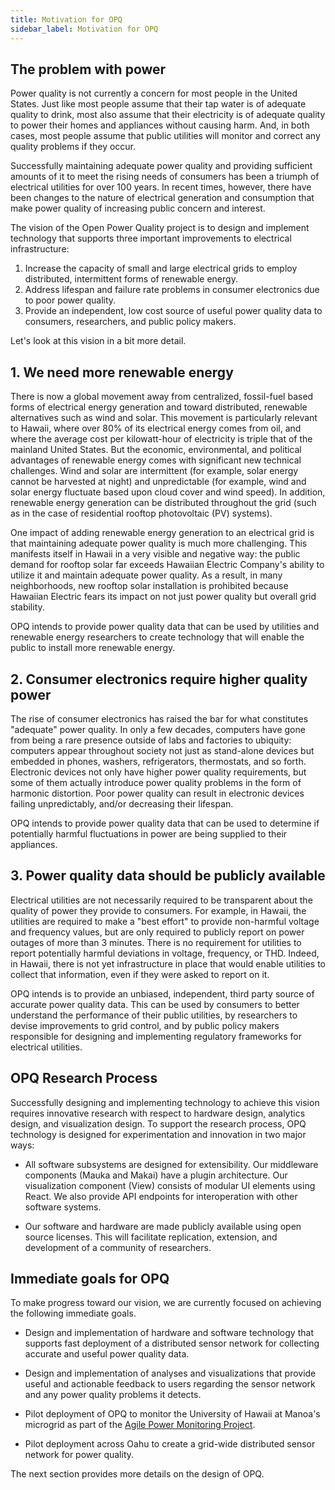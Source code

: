 ```yaml
---
title: Motivation for OPQ
sidebar_label: Motivation for OPQ
---
```


## The problem with power

Power quality is not currently a concern for most people in the United States.  Just like most people assume that their tap water is of adequate quality to drink, most also assume that their electricity is of adequate quality to power their homes and appliances without causing harm. And, in both cases, most people assume that public utilities will monitor and correct any quality problems if they occur.

Successfully maintaining adequate power quality and providing sufficient amounts of it to meet the rising needs of consumers has been a triumph of electrical utilities for over 100 years.  In recent times, however, there have been changes to the nature of electrical generation and consumption that make power quality of increasing public concern and interest.  

The vision of the Open Power Quality project is to design and implement technology that supports three important improvements to electrical infrastructure: 

  1. Increase the capacity of small and large electrical grids to employ distributed, intermittent forms of renewable energy.
  2. Address lifespan and failure rate problems in consumer electronics due to poor power quality.
  3. Provide an independent, low cost source of useful power quality data to consumers, researchers, and public policy makers.  

Let's look at this vision in a bit more detail.

## 1. We need more renewable energy

There is now a global movement away from centralized, fossil-fuel based forms of electrical energy generation and toward distributed, renewable alternatives such as wind and solar. This movement is particularly relevant to Hawaii, where over 80% of its electrical energy comes from oil, and where the average cost per kilowatt-hour of electricity is triple that of the mainland United States.  But the economic, environmental, and political advantages of renewable energy comes with significant new technical challenges.  Wind and solar are intermittent (for example, solar energy cannot be harvested at night) and unpredictable (for example, wind and solar energy fluctuate based upon cloud cover and wind speed).  In addition, renewable energy generation can be distributed throughout the grid (such as in the case of residential rooftop photovoltaic (PV) systems).  

One impact of adding renewable energy generation to an electrical grid is that maintaining adequate power quality is much more challenging.  This manifests itself in Hawaii in a very visible and negative way: the public demand for rooftop solar far exceeds Hawaiian Electric Company's ability to utilize it and maintain adequate power quality. As a result, in many neighborhoods, new rooftop solar installation is prohibited because Hawaiian Electric fears its impact on not just power quality but overall grid stability.  

OPQ intends to provide power quality data that can be used by utilities and renewable energy researchers to create technology that will enable the public to install more renewable energy.  

## 2. Consumer electronics require higher quality power 

The rise of consumer electronics has raised the bar for what constitutes "adequate" power quality. In only a few decades, computers have gone from being a rare presence outside of labs and factories to ubiquity: computers appear throughout society not just as stand-alone devices but embedded in phones, washers, refrigerators, thermostats, and so forth. Electronic devices not only have higher power quality requirements, but some of them actually introduce power quality problems in the form of harmonic distortion.  Poor power quality can result in electronic devices failing unpredictably, and/or decreasing their lifespan.

OPQ intends to provide power quality data that can be used to determine if potentially harmful fluctuations in power are being supplied to their appliances. 

## 3. Power quality data should be publicly available

Electrical utilities are not necessarily required to be transparent about the quality of power they provide to consumers.  For example, in Hawaii, the utilities are required to make a "best effort" to provide non-harmful voltage and frequency values, but are only required to publicly report on power outages of more than 3 minutes. There is no requirement for utilities to report potentially harmful deviations in voltage, frequency, or THD.  Indeed, in Hawaii, there is not yet infrastructure in place that would enable utilities to collect that information, even if they were asked to report on it.

OPQ intends is to provide an unbiased, independent, third party source of accurate power quality data. This can be used by consumers to better understand the performance of their public utilities, by researchers to devise improvements to grid control, and by public policy makers responsible for designing and implementing regulatory frameworks for electrical utilities.

## OPQ Research Process

Successfully designing and implementing technology to achieve this vision requires innovative research with respect to hardware design, analytics design, and visualization design. To support the research process, OPQ technology is designed for experimentation and innovation in two major ways:

* All software subsystems are designed for extensibility.  Our middleware components (Mauka and Makai) have a plugin architecture. Our visualization component (View) consists of modular UI elements using React. We also provide API endpoints for interoperation with other software systems.

* Our software and hardware are made publicly available using open source licenses. This will facilitate replication, extension, and development of a community of researchers.     

## Immediate goals for OPQ

To make progress toward our vision, we are currently focused on achieving the following immediate goals.

* Design and implementation of hardware and software technology that supports fast deployment of a distributed sensor network for collecting accurate and useful power quality data. 

* Design and implementation of analyses and visualizations that provide useful and actionable feedback to users regarding the sensor network and any power quality problems it detects.

* Pilot deployment of OPQ to monitor the University of Hawaii at Manoa's microgrid as part of the [Agile Power Monitoring Project](agile-power-monitoring.md).

* Pilot deployment across Oahu to create a grid-wide distributed sensor network for power quality.

The next section provides more details on the design of OPQ.



